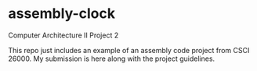 # assembly-clock
Computer Architecture II Project 2

This repo just includes an example of an assembly code project from CSCI 26000. My submission is here along with the project guidelines.
